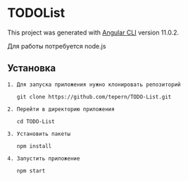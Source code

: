 # TODOList

This project was generated with [Angular CLI](https://github.com/angular/angular-cli) version 11.0.2.

Для работы потребуется node.js

## Установка

    1. Для запуска приложения нужно клонировать репозиторий

       git clone https://github.com/tepern/TODO-List.git

    2. Перейти в директорию приложения

       cd TODO-List

    3. Установить пакеты

       npm install

    4. Запустить приложение

       npm start
